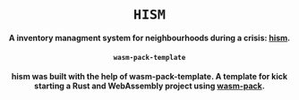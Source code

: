 <div align="center">
<h1><code>HISM</code></h1>
  <strong>A inventory managment system for neighbourhoods during a crisis: <a href="https://github.com/ShaneM123/hism">hism</a>.</strong>


  <h4><code>wasm-pack-template</code></h4>

  <strong>hism was built with the help of wasm-pack-template. A template for kick starting a Rust and WebAssembly project using <a href="https://github.com/rustwasm/wasm-pack">wasm-pack</a>.</strong>

</div>
